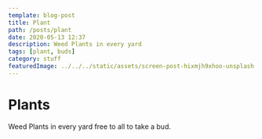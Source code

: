 ```yaml
---
template: blog-post
title: Plant
path: /posts/plant
date: 2020-05-13 12:37
description: Weed Plants in every yard
tags: [plant, buds]
category: stuff  
featuredImage: ../../../static/assets/screen-post-hixmjh9xhoo-unsplash.jpg
---
```


# Plants

Weed Plants in every yard free to all to take a bud.
